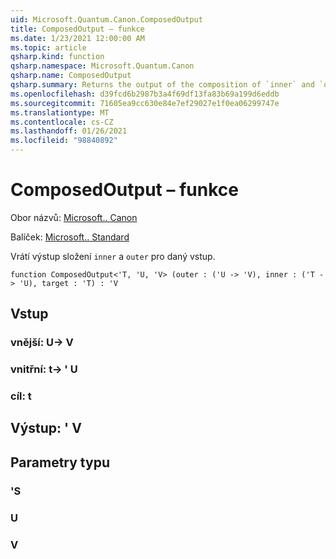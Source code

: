 ```yaml
---
uid: Microsoft.Quantum.Canon.ComposedOutput
title: ComposedOutput – funkce
ms.date: 1/23/2021 12:00:00 AM
ms.topic: article
qsharp.kind: function
qsharp.namespace: Microsoft.Quantum.Canon
qsharp.name: ComposedOutput
qsharp.summary: Returns the output of the composition of `inner` and `outer` for a given input.
ms.openlocfilehash: d39fcd6b2987b3a4f69df13fa83b69a199d6eddb
ms.sourcegitcommit: 71605ea9cc630e84e7ef29027e1f0ea06299747e
ms.translationtype: MT
ms.contentlocale: cs-CZ
ms.lasthandoff: 01/26/2021
ms.locfileid: "98840892"
---
```

# <a name="composedoutput-function"></a>ComposedOutput – funkce

Obor názvů: [Microsoft.. Canon](xref:Microsoft.Quantum.Canon)

Balíček: [Microsoft.. Standard](https://nuget.org/packages/Microsoft.Quantum.Standard)


Vrátí výstup složení `inner` a `outer` pro daný vstup.

```qsharp
function ComposedOutput<'T, 'U, 'V> (outer : ('U -> 'V), inner : ('T -> 'U), target : 'T) : 'V
```


## <a name="input"></a>Vstup

### <a name="outer--u---v"></a>vnější: U-> V




### <a name="inner--t---u"></a>vnitřní: t-> ' U




### <a name="target--t"></a>cíl: t





## <a name="output--v"></a>Výstup: ' V



## <a name="type-parameters"></a>Parametry typu

### <a name="t"></a>'S


### <a name="u"></a>U


### <a name="v"></a>V

